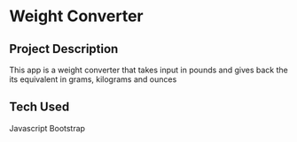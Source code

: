 # **Weight Converter**

## Project Description

This app is a weight converter that takes input in pounds and gives back the its equivalent in grams, kilograms and ounces

## Tech Used

Javascript
Bootstrap
